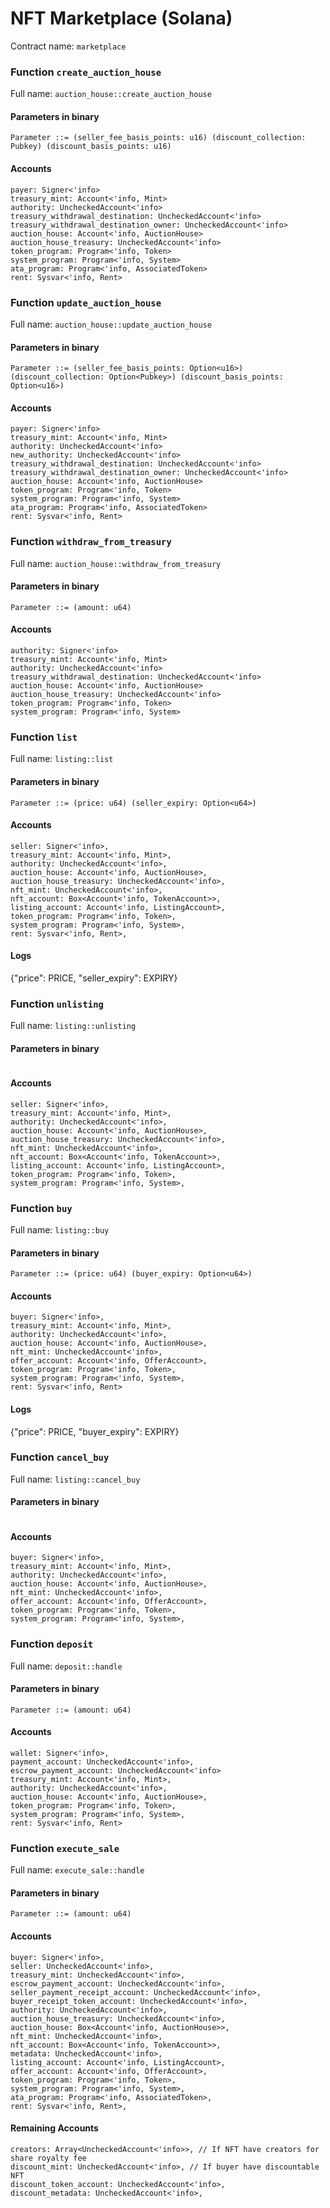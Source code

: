 # NFT Marketplace (Solana)

Contract name: `marketplace`



### Function `create_auction_house`

Full name: `auction_house::create_auction_house`

#### Parameters in binary

```
Parameter ::= (seller_fee_basis_points: u16) (discount_collection: Pubkey) (discount_basis_points: u16)
```

#### Accounts

```
payer: Signer<'info>
treasury_mint: Account<'info, Mint>
authority: UncheckedAccount<'info>
treasury_withdrawal_destination: UncheckedAccount<'info>
treasury_withdrawal_destination_owner: UncheckedAccount<'info>
auction_house: Account<'info, AuctionHouse>
auction_house_treasury: UncheckedAccount<'info>
token_program: Program<'info, Token>
system_program: Program<'info, System>
ata_program: Program<'info, AssociatedToken>
rent: Sysvar<'info, Rent>
```



### Function `update_auction_house`

Full name: `auction_house::update_auction_house`

#### Parameters in binary

```
Parameter ::= (seller_fee_basis_points: Option<u16>) (discount_collection: Option<Pubkey>) (discount_basis_points: Option<u16>)
```

#### Accounts

```
payer: Signer<'info>
treasury_mint: Account<'info, Mint>
authority: UncheckedAccount<'info>
new_authority: UncheckedAccount<'info>
treasury_withdrawal_destination: UncheckedAccount<'info>
treasury_withdrawal_destination_owner: UncheckedAccount<'info>
auction_house: Account<'info, AuctionHouse>
token_program: Program<'info, Token>
system_program: Program<'info, System>
ata_program: Program<'info, AssociatedToken>
rent: Sysvar<'info, Rent>
```



### Function `withdraw_from_treasury`

Full name: `auction_house::withdraw_from_treasury`

#### Parameters in binary

```
Parameter ::= (amount: u64)
```

#### Accounts

```
authority: Signer<'info>
treasury_mint: Account<'info, Mint>
authority: UncheckedAccount<'info>
treasury_withdrawal_destination: UncheckedAccount<'info>
auction_house: Account<'info, AuctionHouse>
auction_house_treasury: UncheckedAccount<'info>
token_program: Program<'info, Token>
system_program: Program<'info, System>
```



### Function `list`

Full name: `listing::list`

#### Parameters in binary

```
Parameter ::= (price: u64) (seller_expiry: Option<u64>)
```

#### Accounts

```
seller: Signer<'info>,
treasury_mint: Account<'info, Mint>,
authority: UncheckedAccount<'info>,
auction_house: Account<'info, AuctionHouse>,
auction_house_treasury: UncheckedAccount<'info>,
nft_mint: UncheckedAccount<'info>,
nft_account: Box<Account<'info, TokenAccount>>,
listing_account: Account<'info, ListingAccount>,
token_program: Program<'info, Token>,
system_program: Program<'info, System>,
rent: Sysvar<'info, Rent>,
```

#### Logs

{"price": PRICE, "seller_expiry": EXPIRY}





### Function `unlisting`

Full name: `listing::unlisting`

#### Parameters in binary

```
```

#### Accounts

```
seller: Signer<'info>,
treasury_mint: Account<'info, Mint>,
authority: UncheckedAccount<'info>,
auction_house: Account<'info, AuctionHouse>,
auction_house_treasury: UncheckedAccount<'info>,
nft_mint: UncheckedAccount<'info>,
nft_account: Box<Account<'info, TokenAccount>>,
listing_account: Account<'info, ListingAccount>,
token_program: Program<'info, Token>,
system_program: Program<'info, System>,
```




### Function `buy`

Full name: `listing::buy`

#### Parameters in binary

```
Parameter ::= (price: u64) (buyer_expiry: Option<u64>)
```

#### Accounts

```
buyer: Signer<'info>,
treasury_mint: Account<'info, Mint>,
authority: UncheckedAccount<'info>,
auction_house: Account<'info, AuctionHouse>,
nft_mint: UncheckedAccount<'info>,
offer_account: Account<'info, OfferAccount>,
token_program: Program<'info, Token>,
system_program: Program<'info, System>,
rent: Sysvar<'info, Rent>
```

#### Logs

{"price": PRICE, "buyer_expiry": EXPIRY}




### Function `cancel_buy`

Full name: `listing::cancel_buy`

#### Parameters in binary

```
```

#### Accounts

```
buyer: Signer<'info>,
treasury_mint: Account<'info, Mint>,
authority: UncheckedAccount<'info>,
auction_house: Account<'info, AuctionHouse>,
nft_mint: UncheckedAccount<'info>,
offer_account: Account<'info, OfferAccount>,
token_program: Program<'info, Token>,
system_program: Program<'info, System>,
```




### Function `deposit`

Full name: `deposit::handle`

#### Parameters in binary

```
Parameter ::= (amount: u64)
```

#### Accounts

```
wallet: Signer<'info>,
payment_account: UncheckedAccount<'info>,
escrow_payment_account: UncheckedAccount<'info>
treasury_mint: Account<'info, Mint>,
authority: UncheckedAccount<'info>,
auction_house: Account<'info, AuctionHouse>,
token_program: Program<'info, Token>,
system_program: Program<'info, System>,
rent: Sysvar<'info, Rent>
```




### Function `execute_sale`

Full name: `execute_sale::handle`

#### Parameters in binary

```
Parameter ::= (amount: u64)
```

#### Accounts

```
buyer: Signer<'info>,
seller: UncheckedAccount<'info>,
treasury_mint: UncheckedAccount<'info>,
escrow_payment_account: UncheckedAccount<'info>,
seller_payment_receipt_account: UncheckedAccount<'info>,
buyer_receipt_token_account: UncheckedAccount<'info>,
authority: UncheckedAccount<'info>,
auction_house_treasury: UncheckedAccount<'info>,
auction_house: Box<Account<'info, AuctionHouse>>,
nft_mint: UncheckedAccount<'info>,
nft_account: Box<Account<'info, TokenAccount>>,
metadata: UncheckedAccount<'info>,
listing_account: Account<'info, ListingAccount>,
offer_account: Account<'info, OfferAccount>,
token_program: Program<'info, Token>,
system_program: Program<'info, System>,
ata_program: Program<'info, AssociatedToken>,
rent: Sysvar<'info, Rent>,
```

#### Remaining Accounts

```
creators: Array<UncheckedAccount<'info>>, // If NFT have creators for share royalty fee
discount_mint: UncheckedAccount<'info>, // If buyer have discountable NFT
discount_token_account: UncheckedAccount<'info>,
discount_metadata: UncheckedAccount<'info>,
```


